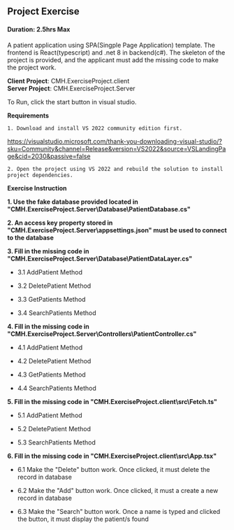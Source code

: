 ## Project Exercise 

#### Duration: 2.5hrs Max 

 

A patient application using SPA(Singple Page Application) template. The frontend is React(typescript) and .net 8 in backend(c#). The skeleton of the project is provided, and the applicant must add the missing code to make the project work.

**Client Project**: CMH.ExerciseProject.client <br />
**Server Project**: CMH.ExerciseProject.Server

To Run, click the start button in visual studio.



**Requirements** 

 

    1. Download and install VS 2022 community edition first.  

https://visualstudio.microsoft.com/thank-you-downloading-visual-studio/?sku=Community&channel=Release&version=VS2022&source=VSLandingPage&cid=2030&passive=false 


    2. Open the project using VS 2022 and rebuild the solution to install project dependencies. 

 

**Exercise Instruction** 

 

 **1. Use the fake  database provided located in "CMH.ExerciseProject.Server\Database\PatientDatabase.cs"**

**2. An access key property stored in "CMH.ExerciseProject.Server\appsettings.json" must be used to connect to the database**

**3. Fill in the missing code in "CMH.ExerciseProject.Server\Database\PatientDataLayer.cs"** 

* 3.1 AddPatient Method 

* 3.2 DeletePatient Method 

* 3.3 GetPatients Method 

* 3.4 SearchPatients Method 

**4. Fill in the missing code in "CMH.ExerciseProject.Server\Controllers\PatientController.cs"** 

* 4.1 AddPatient Method 

* 4.2 DeletePatient Method 

* 4.3 GetPatients Method 

* 4.4 SearchPatients Method 

**5. Fill in the missing code in "CMH.ExerciseProject.client\src\Fetch.ts"** 

* 5.1 AddPatient Method 

* 5.2 DeletePatient Method 

* 5.3 SearchPatients Method 

**6. Fill in the missing code in "CMH.ExerciseProject.client\src\App.tsx"** 

* 6.1 Make the "Delete" button work. Once clicked, it must delete the record in database 

* 6.2 Make the "Add" button work. Once clicked, it must a create a new record in database 

* 6.3 Make the "Search" button work. Once a name is typed and clicked the button, it must display the patient/s found


 
